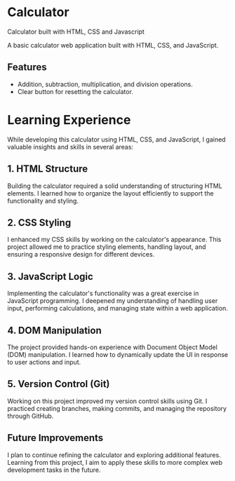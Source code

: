 # Calculator
Calculator built with HTML, CSS and Javascript

A basic calculator web application built with HTML, CSS, and JavaScript.

## Features
- Addition, subtraction, multiplication, and division operations.
- Clear button for resetting the calculator.

# Learning Experience
While developing this calculator using HTML, CSS, and JavaScript, I gained valuable insights and skills in several areas:

## 1. HTML Structure
Building the calculator required a solid understanding of structuring HTML elements. I learned how to organize the layout efficiently to support the functionality and styling.

## 2. CSS Styling
I enhanced my CSS skills by working on the calculator's appearance. This project allowed me to practice styling elements, handling layout, and ensuring a responsive design for different devices.

## 3. JavaScript Logic
Implementing the calculator's functionality was a great exercise in JavaScript programming. I deepened my understanding of handling user input, performing calculations, and managing state within a web application.

## 4. DOM Manipulation
The project provided hands-on experience with Document Object Model (DOM) manipulation. I learned how to dynamically update the UI in response to user actions and input.

## 5. Version Control (Git)
Working on this project improved my version control skills using Git. I practiced creating branches, making commits, and managing the repository through GitHub.

## Future Improvements
I plan to continue refining the calculator and exploring additional features. Learning from this project, I aim to apply these skills to more complex web development tasks in the future.
